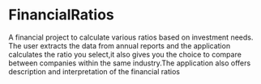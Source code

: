 # FinancialRatios
A financial project to calculate various ratios based on investment needs. The user extracts the data from annual reports and the application calculates the ratio you select,it also gives you the choice to compare between companies within the same industry.The application also offers description and interpretation of the financial ratios
